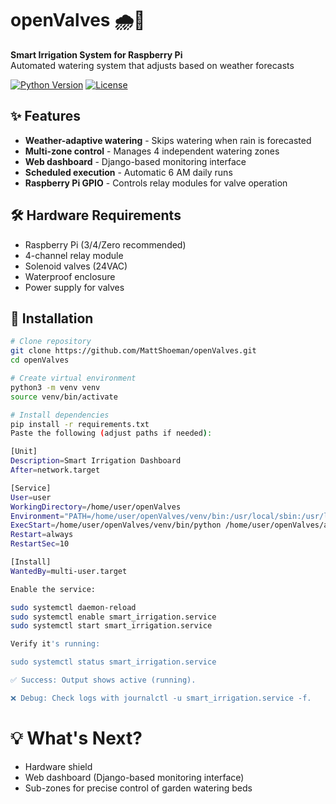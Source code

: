 # openValves 🌧️🌱
**Smart Irrigation System for Raspberry Pi**  
Automated watering system that adjusts based on weather forecasts


[![Python Version](https://img.shields.io/badge/python-3.7%2B-blue)](https://www.python.org/)
[![License](https://img.shields.io/badge/license-MIT-green)](LICENSE)

## ✨ Features
- **Weather-adaptive watering** - Skips watering when rain is forecasted
- **Multi-zone control** - Manages 4 independent watering zones
- **Web dashboard** - Django-based monitoring interface
- **Scheduled execution** - Automatic 6 AM daily runs
- **Raspberry Pi GPIO** - Controls relay modules for valve operation

## 🛠️ Hardware Requirements
- Raspberry Pi (3/4/Zero recommended)
- 4-channel relay module
- Solenoid valves (24VAC)
- Waterproof enclosure
- Power supply for valves

## 🚀 Installation
```bash
# Clone repository
git clone https://github.com/MattShoeman/openValves.git
cd openValves

# Create virtual environment
python3 -m venv venv
source venv/bin/activate

# Install dependencies
pip install -r requirements.txt
Paste the following (adjust paths if needed):

[Unit]
Description=Smart Irrigation Dashboard
After=network.target

[Service]
User=user
WorkingDirectory=/home/user/openValves
Environment="PATH=/home/user/openValves/venv/bin:/usr/local/sbin:/usr/local/bin:/usr/sbin:/usr/bin:/sbin:/bin"
ExecStart=/home/user/openValves/venv/bin/python /home/user/openValves/app.py
Restart=always
RestartSec=10

[Install]
WantedBy=multi-user.target

Enable the service:

sudo systemctl daemon-reload  
sudo systemctl enable smart_irrigation.service  
sudo systemctl start smart_irrigation.service  

Verify it's running:

sudo systemctl status smart_irrigation.service  

✅ Success: Output shows active (running).

❌ Debug: Check logs with journalctl -u smart_irrigation.service -f.


```
# :bulb: What's Next?
- Hardware shield
- Web dashboard (Django-based monitoring interface)
- Sub-zones for precise control of garden watering beds

